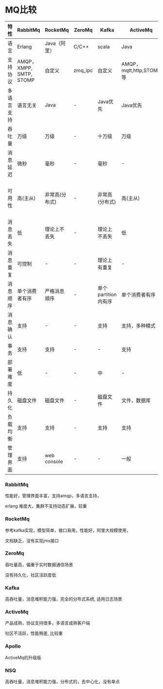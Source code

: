# MQ比较

|    特性    |        RabbitMq         |    RocketMq    | ZeroMq  |        Kafka        |        ActiveMq         |    Apollo    |      NSQ       |
| ---------- | ----------------------- | -------------- | ------- | ------------------- | ----------------------- | ------------ | -------------- |
| 语言       | Erlang                  | Java（阿里）   | C/C++   | scala               | Java                    | Java         | Go             |
| 支持协议   | AMQP，XMPP, SMTP, STOMP | 自定义         | zmq_ipc | 自定义              | AMQP，mqtt,http,STOMP等 | 多           | -              |
| 多语言支持 | 语言无关                | Java           | -       | Java优先            | Java优先                | Java优先     | 语言无关       |
| 吞吐量     | 万级                    | 万级           | -       | 十万级              | 万级                    | -            | -              |
| 消息延迟   | 微秒                    | 毫秒           | -       | 毫秒                | -                       | -            | 微秒           |
| 可用性     | 高(主从)                | 非常高(分布式) | -       | 非常高(分布式)        | 高(主从)                | -            | 非常高(分布式) |
| 消息丢失   | 低                      | 理论上不丢失   | -       | 理论上不丢失          | 低                      | -            | -              |
| 消息重复   | 可控制                  | -              | -       | 理论上有重复        | -                       | -            | 有可能重复     |
| 消息顺序   | 单个消费者有序           | 严格消息顺序     | -        | 单个partition内有序    | 单个消费者有序          | -            | 严格消息顺序   |
| 消息确认   | 支持                    | -              | -       | 支持                | 支持，多种模式            | -            | -              |
| 事务       | 支持                    | 支持           | -       | -                   | 支持                    | 支持         | -              |
| 部署难度   | 低                      | -              | -       | 中                  | -                       | -            | 低             |
| 持久化     | 磁盘文件                | 磁盘文件       | -       | 磁盘文件              | 文件，数据库               | 文件，数据库     | 文件              |
| 负载均衡   | 支持                    | 支持           | -      | 支持                 | 支持                    | 支持         | 支持         |
| 管理界面   | 支持                    | web console    | -       | -                   | 一般                    | -            | 支持           |


### RabbitMq

性能好，管理界面丰富，支持amqp，多语言支持，

erlang 难度大，集群不支持动态扩展，较重

### RocketMq

参考kafka实现，模型简单，接口易用，性能好，阿里大规模使用，

文档缺乏，没有实现jms接口

### ZeroMq

吞吐量高，偏重于实时数据通信场景

没有持久化，社区活跃度低

### Kafka

高吞吐量，消息堆积能力强，完全的分布式系统, 适用日志场景

### ActiveMq

产品成熟，协议支持很多，多语言成熟客户端

社区不活跃，性能稍差, 比较重

### Apollo

ActiveMq的升级版

### NSQ

高吞吐量，消息堆积能力强，分布式的，去中心化，没有单点